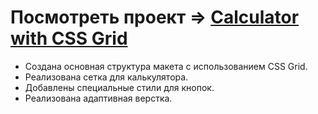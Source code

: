 # Посмотреть проект => [Calculator with CSS Grid](https://sheensheella.github.io/Calculator-made-with-grids/)



* Создана основная структура макета с использованием CSS Grid.
* Реализована сетка для калькулятора.
* Добавлены специальные стили для кнопок.
* Реализована адаптивная верстка.

